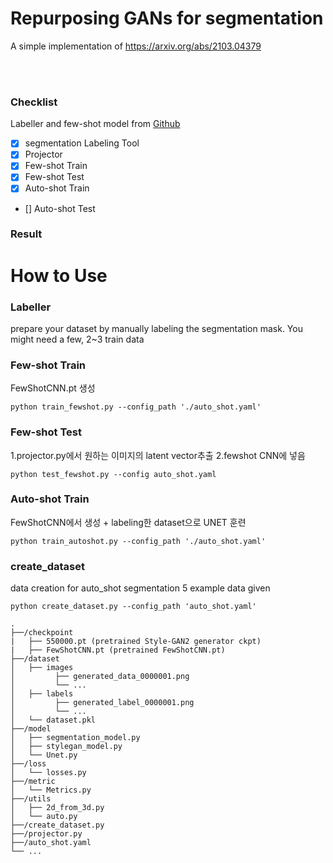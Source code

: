 # Repurposing GANs for segmentation

A simple implementation of https://arxiv.org/abs/2103.04379

  
<br/>



<br/>

### Checklist
Labeller and few-shot model from [Github](https://github.com/bryandlee/repurpose-gan)
- [x] segmentation Labeling Tool
- [x] Projector
- [x] Few-shot Train
- [x] Few-shot Test
- [x] Auto-shot Train
- [] Auto-shot Test

### Result


# How to Use

### Labeller
prepare your dataset by manually labeling the segmentation mask. 
You might need a few, 2~3 train data

### Few-shot Train
FewShotCNN.pt 생성
```
python train_fewshot.py --config_path './auto_shot.yaml'
```

### Few-shot Test
1.projector.py에서 원하는 이미지의 latent vector추출
2.fewshot CNN에 넣음
```
python test_fewshot.py --config auto_shot.yaml
```

### Auto-shot Train
FewShotCNN에서 생성 + labeling한 dataset으로 UNET 훈련
```
python train_autoshot.py --config_path './auto_shot.yaml'
```

### create_dataset
data creation for auto_shot segmentation
5 example data given
```
python create_dataset.py --config_path 'auto_shot.yaml'
```



```
.
├──/checkpoint
|   ├── 550000.pt (pretrained Style-GAN2 generator ckpt)
|   ├── FewShotCNN.pt (pretrained FewShotCNN.pt)
├──/dataset
│   ├── images
│         ├── generated_data_0000001.png
│         └── ...
│   ├── labels
│         ├── generated_label_0000001.png
│         └── ...
│   └── dataset.pkl
├──/model
│   ├── segmentation_model.py
│   ├── stylegan_model.py
│   └── Unet.py
├──/loss
│   └── losses.py
├──/metric
│   └── Metrics.py
├──/utils
│   ├── 2d_from_3d.py
│   └── auto.py
├──/create_dataset.py
├──/projector.py
├──/auto_shot.yaml
└── ...


```

